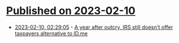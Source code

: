 # [Published on 2023-02-10](index.md)

* [2023-02-10, 02:29:05](https://news.ycombinator.com/item?id=34734910) - [A year after outcry, IRS still doesn’t offer taxpayers alternative to ID.me](https://cyberscoop.com/irs-facial-recognition-identity-privacy/)
